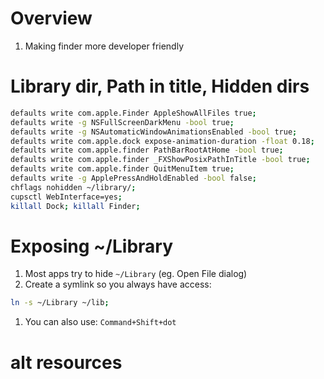 # Overview
1. Making finder more developer friendly


# Library dir, Path in title, Hidden dirs

```sh
defaults write com.apple.Finder AppleShowAllFiles true;
defaults write -g NSFullScreenDarkMenu -bool true;
defaults write -g NSAutomaticWindowAnimationsEnabled -bool true;
defaults write com.apple.dock expose-animation-duration -float 0.18;
defaults write com.apple.finder PathBarRootAtHome -bool true;
defaults write com.apple.finder _FXShowPosixPathInTitle -bool true;
defaults write com.apple.finder QuitMenuItem true;
defaults write -g ApplePressAndHoldEnabled -bool false;
chflags nohidden ~/library/;
cupsctl WebInterface=yes;
killall Dock; killall Finder;
```


# Exposing ~/Library
1. Most apps try to hide `~/Library` (eg. Open File dialog)
1. Create a symlink so you always have access:
```sh
ln -s ~/Library ~/lib;
```
1. You can also use: `Command+Shift+dot`


# alt resources

